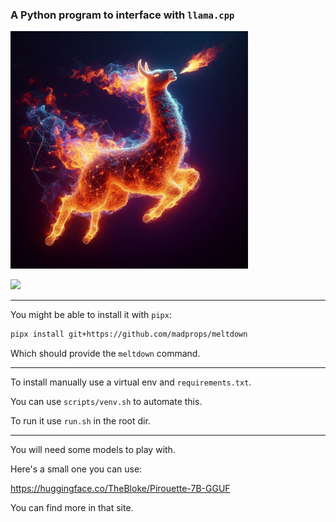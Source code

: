 ### A Python program to interface with `llama.cpp`

<img src="media/image.jpg" width="380">

![](https://i.imgur.com/wFolNJH.jpg)

---

You might be able to install it with `pipx`:

```sh
pipx install git+https://github.com/madprops/meltdown
```

Which should provide the `meltdown` command.

---

To install manually use a virtual env and `requirements.txt`.

You can use `scripts/venv.sh` to automate this.

To run it use `run.sh` in the root dir.

---

You will need some models to play with.

Here's a small one you can use:

https://huggingface.co/TheBloke/Pirouette-7B-GGUF

You can find more in that site.